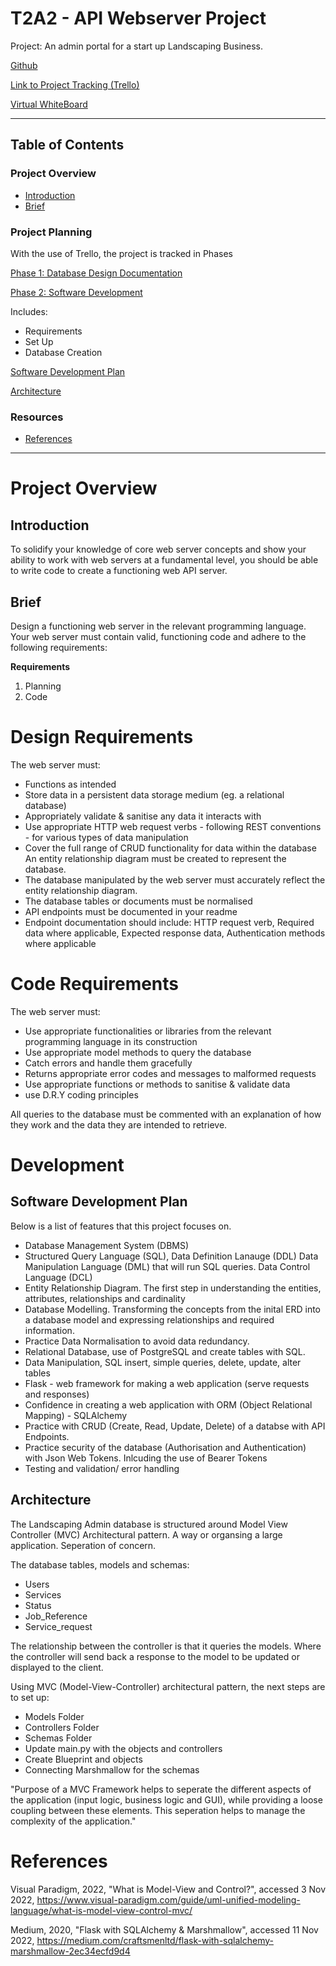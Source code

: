 # T2A2 - API Webserver Project

Project: An admin portal for a start up Landscaping Business.

[Github](https://github.com/KatrinaTom/T2A2)

[Link to Project Tracking (Trello)](https://trello.com/invite/b/06cHHz3x/ATTI6045b9cf1328ade946408c89e0871c76D3A87865/api-web-server-project)

[Virtual WhiteBoard](https://miro.com/app/board/uXjVPVaYOmE=/)
____________________________________

## Table of Contents

### Project Overview 
* [Introduction](#introduction)
* [Brief](#brief)

### Project Planning
With the use of Trello, the project is tracked in Phases

[Phase 1: Database Design Documentation](docs/images/Documentation/Database_Design.md)

[Phase 2: Software Development](/docs/images/Documentation/Developer.md)

Includes:

* Requirements
* Set Up
* Database Creation

[Software Development Plan](#sdp)

[Architecture](#mvc)

### Resources
* [References](#reference)

____________________________________

# Project Overview

## Introduction<a name="introduction"></a>
To solidify your knowledge of core web server concepts and show your ability to work with web servers at a fundamental level, you should be able to write code to create a functioning web API server.

## Brief<a name="brief"></a>
Design a functioning web server in the relevant programming language. Your web server must contain valid, functioning code and adhere to the following requirements:

**Requirements**

1. Planning
2. Code

# Design Requirements

The web server must:

* Functions as intended
* Store data in a persistent data storage medium (eg. a relational database)
* Appropriately validate & sanitise any data it interacts with
* Use appropriate HTTP web request verbs - following REST conventions -  for various types of data manipulation
* Cover the full range of CRUD functionality for data within the database
An entity relationship diagram must be created to represent the database.
* The database manipulated by the web server must accurately reflect the entity relationship diagram.
* The database tables or documents must be normalised
* API endpoints must be documented in your readme
* Endpoint documentation should include: HTTP request verb, Required data where applicable, Expected response data, Authentication methods where applicable

# Code Requirements

The web server must:

* Use appropriate functionalities or libraries from the relevant programming language in its construction
* Use appropriate model methods to query the database
* Catch errors and handle them gracefully
* Returns appropriate error codes and messages to malformed requests
* Use appropriate functions or methods to sanitise & validate data
* use D.R.Y coding principles

All queries to the database must be commented with an explanation of how they work and the data they are intended to retrieve.

# Development

## Software Development Plan<a name="sdp"></a>

Below is a list of features that this project focuses on.

* Database Management System (DBMS)
* Structured Query Language (SQL), Data Definition Lanauge (DDL) Data Manipulation Language (DML) that will run SQL queries. Data Control Language (DCL)
* Entity Relationship Diagram. The first step in understanding the entities, attributes, relationships and cardinality
* Database Modelling. Transforming the concepts from the inital ERD into a database model and expressing relationships and required information.
* Practice Data Normalisation to avoid data redundancy.
* Relational Database, use of PostgreSQL and create tables with SQL.
* Data Manipulation, SQL insert, simple queries, delete, update, alter tables
* Flask - web framework for making a web application (serve requests and responses)
* Confidence in creating a web application with ORM (Object Relational Mapping) - SQLAlchemy
* Practice with CRUD (Create, Read, Update, Delete) of a databse with API Endpoints.
* Practice security of the database (Authorisation and Authentication) with Json Web Tokens. Inlcuding the use of Bearer Tokens
* Testing and validation/ error handling

## Architecture<a name="mvc"></a>

The Landscaping Admin database is structured around Model View Controller (MVC) Architectural pattern. A way or organsing a large application. Seperation of concern.

The database tables, models and schemas:

* Users
* Services
* Status
* Job_Reference
* Service_request

The relationship between the controller is that it queries the models. Where the controller will send back a response to the model to be updated or displayed to the client.

Using MVC (Model-View-Controller) architectural pattern, the next steps are to set up:

* Models Folder
* Controllers Folder
* Schemas Folder
* Update main.py with the objects and controllers
* Create Blueprint and objects
* Connecting Marshmallow for the schemas

"Purpose of a MVC Framework helps to seperate the different aspects of the application (input logic, business logic and GUI), while providing a loose coupling between these elements. This seperation helps to manage the complexity of the application."

# References<a name="reference"></a>

Visual Paradigm, 2022, "What is Model-View and Control?", accessed 3 Nov 2022, <https://www.visual-paradigm.com/guide/uml-unified-modeling-language/what-is-model-view-control-mvc/>

Medium, 2020, "Flask with SQLAlchemy & Marshmallow", accessed 11 Nov 2022, <https://medium.com/craftsmenltd/flask-with-sqlalchemy-marshmallow-2ec34ecfd9d4>


